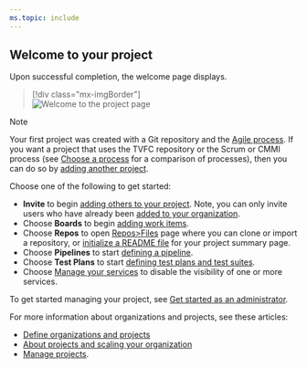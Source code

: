```yaml
---
ms.topic: include
---
```

 
## Welcome to your project

Upon successful completion, the welcome page displays. 

> [!div class="mx-imgBorder"]  
> ![Welcome to the project page](/azure/devops/_shared/_img/welcome-to-the-project.png)

> [!NOTE]   
> Your first project was created with a Git repository and the [Agile process](/azure/devops/boards/work-items/guidance/agile-process). If you want a project that uses the TVFC repository or the Scrum or CMMI process (see [Choose a process](/azure/devops/boards/work-items/guidance/choose-process) for a comparison of processes), then you can do so by [adding another project](/azure/devops/organizations/projects/create-project). 

Choose one of the following to get started:  
- **Invite** to begin [adding others to your project](/azure/devops/organizations/security/add-users-team-project). Note, you can only invite users who have already been [added to your organization](/azure/devops/organizations/accounts/add-team-members-vs). 
- Choose **Boards** to begin [adding work items](/azure/devops/boards/work-items/view-add-work-items).
- Choose **Repos** to open [Repos>Files](/azure/devops/repos/git/clone) page where you can clone or import a repository, or [initialize a README file](/azure/devops/project/wiki/project-vision-status) for your project summary page.
- Choose **Pipelines** to start [defining a pipeline](/azure/devops/pipelines/index).
- Choose **Test Plans** to start [defining test plans and test suites](/azure/devops/test/create-a-test-plan).
- Choose [Manage your services](/azure/devops/settings/set-services) to disable the visibility of one or more services.

To get started managing your project, see [Get started as an administrator](/azure/devops/user-guide/project-admin-tutorial). 

For more information about organizations and projects, see these articles: 
- [Define organizations and projects](/azure/devops/user-guide/define-organizations-and-projects)
- [About projects and scaling your organization](/azure/devops//organizations/about-projects)
- [Manage projects](/azure/devops/organizations/projects/index).

